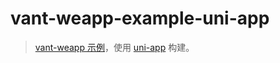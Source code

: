 # vant-weapp-example-uni-app

> [vant-weapp 示例](https://github.com/youzan/vant-weapp/tree/dev/example)，使用 [uni-app](https://uniapp.dcloud.io/) 构建。